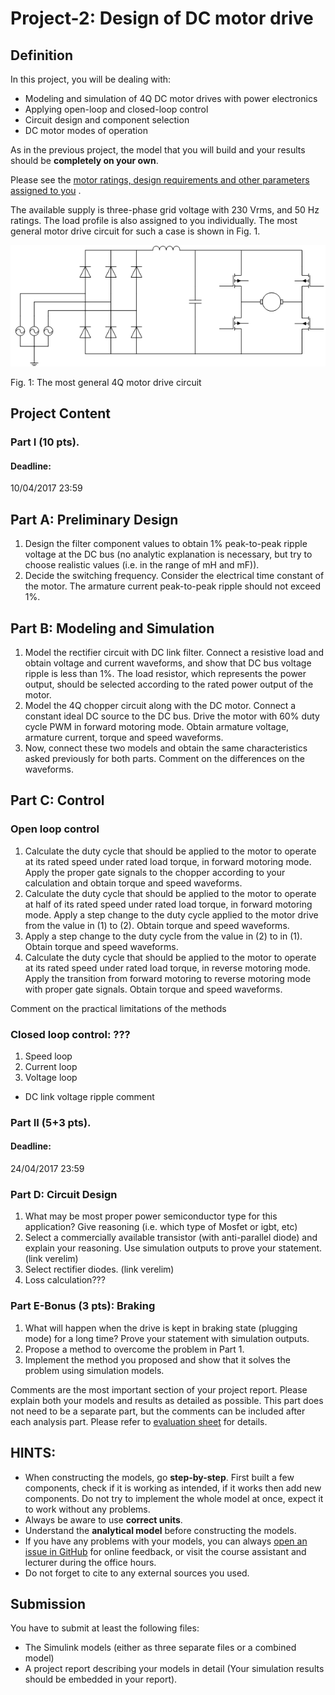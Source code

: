 # Project-2: Design of DC motor drive

## Definition

In this project, you will be dealing with:

* Modeling and simulation of 4Q DC motor drives with power electronics
* Applying open-loop and closed-loop control
* Circuit design and component selection
* DC motor modes of operation

As in the previous project, the model that you will build and your results should be **completely on your own**.

Please see the [motor ratings, design requirements and other parameters assigned to you](https://github.com/odtu/ee462/blob/master/Project_2/motordata.md) .

The available supply is three-phase grid voltage with 230 Vrms, and 50 Hz ratings. The load profile is also assigned to you individually. The most general motor drive circuit for such a case is shown in Fig. 1.

![](./project2.png)

Fig. 1: The most general 4Q motor drive circuit

## Project Content

### Part I (10 pts).

#### Deadline:
10/04/2017 23:59

## Part A: Preliminary Design
1. Design the filter component values to obtain 1% peak-to-peak ripple voltage at the DC bus (no analytic explanation is necessary, but try to choose realistic values (i.e. in the range of mH and mF)).
2. Decide the switching frequency. Consider the electrical time constant of the motor. The armature current peak-to-peak ripple should not exceed 1%.

## Part B: Modeling and Simulation
1. Model the rectifier circuit with DC link filter. Connect a resistive load and obtain voltage and current waveforms, and show that DC bus voltage ripple is less than 1%. The load resistor, which represents the power output, should be selected according to the rated power output of the motor.
2. Model the 4Q chopper circuit along with the DC motor. Connect a constant ideal DC source to the DC bus. Drive the motor with 60% duty cycle PWM in forward motoring mode. Obtain armature voltage, armature current, torque and speed waveforms.
3. Now, connect these two models and obtain the same characteristics asked previously for both parts. Comment on the differences on the waveforms.

## Part C: Control
### Open loop control
1. Calculate the duty cycle that should be applied to the motor to operate at its rated speed under rated load torque, in forward motoring mode. Apply the proper gate signals to the chopper according to your calculation and obtain torque and speed waveforms.
2. Calculate the duty cycle that should be applied to the motor to operate at half of its rated speed under rated load torque, in forward motoring mode. Apply a step change to the duty cycle applied to the motor drive from the value in (1) to (2). Obtain torque and speed waveforms.
3. Apply a step change to the duty cycle from the value in (2) to in (1). Obtain torque and speed waveforms.
3. Calculate the duty cycle that should be applied to the motor to operate at its rated speed under rated load torque, in reverse motoring mode. Apply the transition from forward motoring to reverse motoring mode with proper gate signals. Obtain torque and speed waveforms.

Comment on the practical limitations of the methods

### Closed loop control: ???
1. Speed loop
2. Current loop
3. Voltage loop

* DC link voltage ripple comment

### Part II (5+3 pts).

#### Deadline:
24/04/2017 23:59

### Part D: Circuit Design
1. What may be most proper power semiconductor type for this application? Give reasoning (i.e. which type of Mosfet or igbt, etc)
2. Select a commercially available transistor (with anti-parallel diode) and explain your reasoning. Use simulation outputs to prove your statement. (link verelim)
3. Select rectifier diodes. (link verelim)
4. Loss calculation???

### Part E-Bonus (3 pts): Braking
1. What will happen when the drive is kept in braking state (plugging mode) for a long time? Prove your statement with simulation outputs.
2. Propose a method to overcome the problem in Part 1.
3. Implement the method you proposed and show that it solves the problem using simulation models.


Comments are the most important section of your project report. Please explain both your models and results as detailed as possible. This part does not need to be a separate part, but the comments can be included after each analysis part. Please refer to [evaluation sheet](https://github.com/odtu/ee462/blob/master/Project_1/evaluation.md) for details.


## HINTS:

* When constructing the models, go **step-by-step**. First built a few components, check if it is working as intended, if it works then add new components. Do not try to implement the whole model at once, expect it to work without any problems.
* Always be aware to use **correct units**.
* Understand the **analytical model** before constructing the models.
* If you have any problems with your models, you can always [open an issue in GitHub](https://guides.github.com/features/issues/) for online feedback, or visit the course assistant and lecturer during the office hours.
*  Do not forget to cite to any external sources you used.

## Submission

You have to submit at least the following files:

- The Simulink models (either as three separate files or a combined model)
- A project report describing your models in detail (Your simulation results should be embedded in your report).
